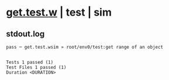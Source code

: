 # [get.test.w](../../../../../../examples/tests/sdk_tests/bucket/get.test.w) | test | sim

## stdout.log
```log
pass ─ get.test.wsim » root/env0/test:get range of an object
 
 
Tests 1 passed (1)
Test Files 1 passed (1)
Duration <DURATION>
```

